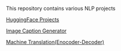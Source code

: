 This repository contains various NLP projects

[HuggingFace Projects](https://github.com/sathyanaravind/NLP-Projects/tree/main/HuggingFace-NLP)

[Image Caption Generator](https://github.com/sathyanaravind/NLP-Projects/tree/main/Image-Caption-Generation)

[Machine Translation(Enocoder-Decoder)](https://github.com/sathyanaravind/NLP-Projects/tree/main/Machine-Translation)
